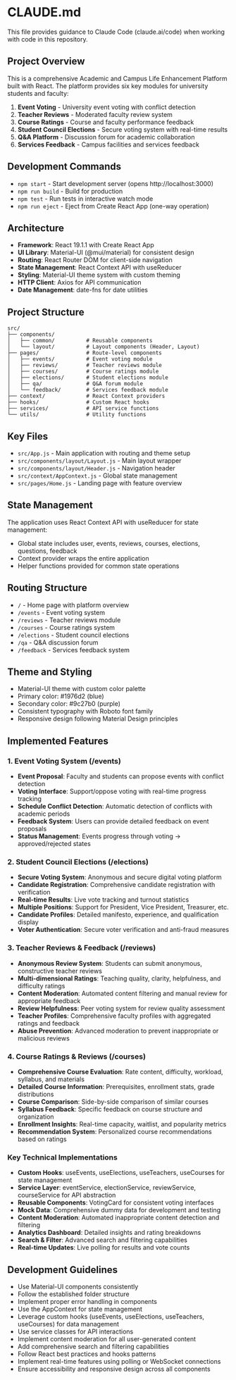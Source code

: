 # CLAUDE.md

This file provides guidance to Claude Code (claude.ai/code) when working with code in this repository.

## Project Overview

This is a comprehensive Academic and Campus Life Enhancement Platform built with React. The platform provides six key modules for university students and faculty:

1. **Event Voting** - University event voting with conflict detection
2. **Teacher Reviews** - Moderated faculty review system
3. **Course Ratings** - Course and faculty performance feedback
4. **Student Council Elections** - Secure voting system with real-time results
5. **Q&A Platform** - Discussion forum for academic collaboration
6. **Services Feedback** - Campus facilities and services feedback

## Development Commands

- `npm start` - Start development server (opens http://localhost:3000)
- `npm run build` - Build for production
- `npm test` - Run tests in interactive watch mode
- `npm run eject` - Eject from Create React App (one-way operation)

## Architecture

- **Framework**: React 19.1.1 with Create React App
- **UI Library**: Material-UI (@mui/material) for consistent design
- **Routing**: React Router DOM for client-side navigation
- **State Management**: React Context API with useReducer
- **Styling**: Material-UI theme system with custom theming
- **HTTP Client**: Axios for API communication
- **Date Management**: date-fns for date utilities

## Project Structure

```
src/
├── components/
│   ├── common/          # Reusable components
│   └── layout/          # Layout components (Header, Layout)
├── pages/               # Route-level components
│   ├── events/          # Event voting module
│   ├── reviews/         # Teacher reviews module  
│   ├── courses/         # Course ratings module
│   ├── elections/       # Student elections module
│   ├── qa/              # Q&A forum module
│   └── feedback/        # Services feedback module
├── context/             # React Context providers
├── hooks/               # Custom React hooks
├── services/            # API service functions
└── utils/               # Utility functions
```

## Key Files

- `src/App.js` - Main application with routing and theme setup
- `src/components/layout/Layout.js` - Main layout wrapper
- `src/components/layout/Header.js` - Navigation header
- `src/context/AppContext.js` - Global state management
- `src/pages/Home.js` - Landing page with feature overview

## State Management

The application uses React Context API with useReducer for state management:
- Global state includes user, events, reviews, courses, elections, questions, feedback
- Context provider wraps the entire application
- Helper functions provided for common state operations

## Routing Structure

- `/` - Home page with platform overview
- `/events` - Event voting system
- `/reviews` - Teacher reviews module
- `/courses` - Course ratings system
- `/elections` - Student council elections
- `/qa` - Q&A discussion forum  
- `/feedback` - Services feedback system

## Theme and Styling

- Material-UI theme with custom color palette
- Primary color: #1976d2 (blue)
- Secondary color: #9c27b0 (purple)
- Consistent typography with Roboto font family
- Responsive design following Material Design principles

## Implemented Features

### 1. Event Voting System (/events)
- **Event Proposal**: Faculty and students can propose events with conflict detection
- **Voting Interface**: Support/oppose voting with real-time progress tracking
- **Schedule Conflict Detection**: Automatic detection of conflicts with academic periods
- **Feedback System**: Users can provide detailed feedback on event proposals
- **Status Management**: Events progress through voting → approved/rejected states

### 2. Student Council Elections (/elections)
- **Secure Voting System**: Anonymous and secure digital voting platform
- **Candidate Registration**: Comprehensive candidate registration with verification
- **Real-time Results**: Live vote tracking and turnout statistics
- **Multiple Positions**: Support for President, Vice President, Treasurer, etc.
- **Candidate Profiles**: Detailed manifesto, experience, and qualification display
- **Voter Authentication**: Secure voter verification and anti-fraud measures

### 3. Teacher Reviews & Feedback (/reviews)
- **Anonymous Review System**: Students can submit anonymous, constructive teacher reviews
- **Multi-dimensional Ratings**: Teaching quality, clarity, helpfulness, and difficulty ratings
- **Content Moderation**: Automated content filtering and manual review for appropriate feedback
- **Review Helpfulness**: Peer voting system for review quality assessment
- **Teacher Profiles**: Comprehensive faculty profiles with aggregated ratings and feedback
- **Abuse Prevention**: Advanced moderation to prevent inappropriate or malicious reviews

### 4. Course Ratings & Reviews (/courses)
- **Comprehensive Course Evaluation**: Rate content, difficulty, workload, syllabus, and materials
- **Detailed Course Information**: Prerequisites, enrollment stats, grade distributions
- **Course Comparison**: Side-by-side comparison of similar courses
- **Syllabus Feedback**: Specific feedback on course structure and organization
- **Enrollment Insights**: Real-time capacity, waitlist, and popularity metrics
- **Recommendation System**: Personalized course recommendations based on ratings

### Key Technical Implementations
- **Custom Hooks**: useEvents, useElections, useTeachers, useCourses for state management
- **Service Layer**: eventService, electionService, reviewService, courseService for API abstraction  
- **Reusable Components**: VotingCard for consistent voting interfaces
- **Mock Data**: Comprehensive dummy data for development and testing
- **Content Moderation**: Automated inappropriate content detection and filtering
- **Analytics Dashboard**: Detailed insights and rating breakdowns
- **Search & Filter**: Advanced search and filtering capabilities
- **Real-time Updates**: Live polling for results and vote counts

## Development Guidelines

- Use Material-UI components consistently
- Follow the established folder structure
- Implement proper error handling in components
- Use the AppContext for state management
- Leverage custom hooks (useEvents, useElections, useTeachers, useCourses) for data management
- Use service classes for API interactions
- Implement content moderation for all user-generated content
- Add comprehensive search and filtering capabilities
- Follow React best practices and hooks patterns
- Implement real-time features using polling or WebSocket connections
- Ensure accessibility and responsive design across all components